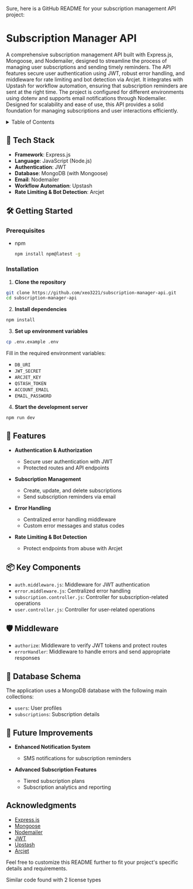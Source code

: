 Sure, here is a GitHub README for your subscription management API project:

# Subscription Manager API

A comprehensive subscription management API built with Express.js, Mongoose, and Nodemailer, designed to streamline the process of managing user subscriptions and sending timely reminders. The API features secure user authentication using JWT, robust error handling, and middleware for rate limiting and bot detection via Arcjet. It integrates with Upstash for workflow automation, ensuring that subscription reminders are sent at the right time. The project is configured for different environments using dotenv and supports email notifications through Nodemailer. Designed for scalability and ease of use, this API provides a solid foundation for managing subscriptions and user interactions efficiently.

<details>
  <summary>Table of Contents</summary>
  <ol>
    <li>
      <a href="#-tech-stack">Tech Stack</a>
    </li>
    <li>
      <a href="#-features">Features</a>
    </li>
    <li>
      <a href="#-getting-started">Getting Started</a>
      <ul>
        <li><a href="#prerequisites">Prerequisites</a></li>
        <li><a href="#installation">Installation</a></li>
      </ul>
    </li>
    <li><a href="#-key-components">Key Components</a></li>
    <li><a href="#-middleware">Middleware</a></li>
    <li><a href="#-database-schema">Database Schema</a></li>
    <li><a href="#-future-improvements">Future Improvements</a></li>
    <li><a href="#acknowledgments">Acknowledgments</a></li>
  </ol>
</details>

## 🚀 Tech Stack

- **Framework**: Express.js
- **Language**: JavaScript (Node.js)
- **Authentication**: JWT
- **Database**: MongoDB (with Mongoose)
- **Email**: Nodemailer
- **Workflow Automation**: Upstash
- **Rate Limiting & Bot Detection**: Arcjet

## 🛠 Getting Started

### Prerequisites

- npm
  ```sh
  npm install npm@latest -g
  ```

### Installation

1. **Clone the repository**

```sh
git clone https://github.com/xeo3221/subscription-manager-api.git
cd subscription-manager-api
```

2. **Install dependencies**

```sh
npm install
```

3. **Set up environment variables**

```sh
cp .env.example .env
```

Fill in the required environment variables:

- `DB_URI`
- `JWT_SECRET`
- `ARCJET_KEY`
- `QSTASH_TOKEN`
- `ACCOUNT_EMAIL`
- `EMAIL_PASSWORD`

4. **Start the development server**

```sh
npm run dev
```

## 🌟 Features

- **Authentication & Authorization**

  - Secure user authentication with JWT
  - Protected routes and API endpoints

- **Subscription Management**

  - Create, update, and delete subscriptions
  - Send subscription reminders via email

- **Error Handling**

  - Centralized error handling middleware
  - Custom error messages and status codes

- **Rate Limiting & Bot Detection**

  - Protect endpoints from abuse with Arcjet

## 📦 Key Components

- `auth.middleware.js`: Middleware for JWT authentication
- `error.middleware.js`: Centralized error handling
- `subscription.controller.js`: Controller for subscription-related operations
- `user.controller.js`: Controller for user-related operations

## 🛡️ Middleware

- `authorize`: Middleware to verify JWT tokens and protect routes
- `errorHandler`: Middleware to handle errors and send appropriate responses

## 📝 Database Schema

The application uses a MongoDB database with the following main collections:

- `users`: User profiles
- `subscriptions`: Subscription details

## 🔮 Future Improvements

- **Enhanced Notification System**

  - SMS notifications for subscription reminders

- **Advanced Subscription Features**

  - Tiered subscription plans
  - Subscription analytics and reporting

## Acknowledgments

- [Express.js](https://expressjs.com/)
- [Mongoose](https://mongoosejs.com/)
- [Nodemailer](https://nodemailer.com/)
- [JWT](https://jwt.io/)
- [Upstash](https://upstash.com/)
- [Arcjet](https://arcjet.com/)

Feel free to customize this README further to fit your project's specific details and requirements.

Similar code found with 2 license types
